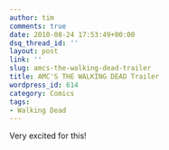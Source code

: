 ```yaml
---
author: tim
comments: true
date: 2010-08-24 17:53:49+00:00
dsq_thread_id: ''
layout: post
link: ''
slug: amcs-the-walking-dead-trailer
title: AMC'S THE WALKING DEAD Trailer
wordpress_id: 614
category: Comics
tags:
- Walking Dead
---
```


Very excited for this! 
